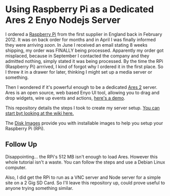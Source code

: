 # Using Raspberry Pi as a Dedicated Ares 2 Enyo Nodejs Server #

I ordered a [Raspberry Pi](http://www.raspberrypi.org/) from the first supplier in England back in February 2012. It was on back order for months and in April I was finally informed they were arriving *soon*. In June I received an email stating 8 weeks shipping, my order was FINALLY being processed. Apparently my order got misplaced, because in September I contacted the company and they admitted nothing, simply stated it was being processed. By the time the RPi (Raspberry Pi) arrrived, I kind of forgot why I ordered it in the first place. So I threw it in a drawer for later, thinking I might set up a media server or something.  

Then I wondered if it's powerful enough to be a dedicated [Ares 2](https://github.com/enyojs/ares-project) server. Ares is an open source, web based Enyo UI  tool, allowing you to drag and drop widgets, wire up events and actions, [here's a demo](https://www.youtube.com/watch?feature=player_embedded&v=qQkzUDtiC-I).

This repository details the steps I took to create my server setup. [You can start byt looking at the wiki here.](https://github.com/pcimino/raspberry-pi-ares/wiki)  

The [Disk Images](https://github.com/pcimino/raspberry-pi-ares/tree/master/images) provide you with installable images to help you setup your Raspberry Pi (RPi).

## Follow Up ##
Disappointing... the RPi's 512 MB isn't enough to load Ares. However this whole tutorial isn't a waste. You can follow the steps and use a Debian Linux computer.   

Also, I did get the RPi to run as a VNC server and Node server for a simple site on a 2 Gig SD Card. So I'll leave this repository up, could prove useful to anyone trying something similar.



